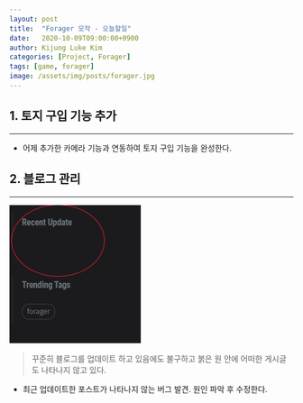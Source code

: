 ```yaml
---
layout: post
title:  "Forager 모작 - 오늘할일"
date:   2020-10-09T09:00:00+0900
author: Kijung Luke Kim
categories: [Project, Forager]
tags: [game, forager]
image: /assets/img/posts/forager.jpg
---
```


## 1. 토지 구입 기능 추가
---
 
- 어제 추가한 카메라 기능과 연동하여 토지 구입 기능을 완성한다.

## 2. 블로그 관리
---
![20201009-1.png](/assets/img/posts/20201009-1.PNG)
> 꾸준히 블로그를 업데이트 하고 있음에도 불구하고 붉은 원 안에 어떠한 게시글도 나타나지 않고 있다.

- 최근 업데이트한 포스트가 나타나지 않는 버그 발견. 원인 파악 후 수정한다.
